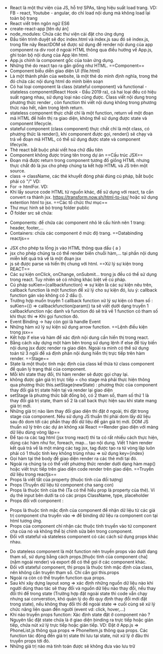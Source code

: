 - React là một thư viện của JS, hỗ trợ SPAs, tăng hiệu suất load trang. VD: FB - react, Youtube - angular, do chỉ load nội dung mà không load lại toàn bộ trang
- React viết trên ngôn ngữ ES6
- create-react-app [tên dự án]
- node_modules:  Chứa các thư viện cài đặt cho ứng dụng
- Đầu tiên trình duyệt sẽ đọc index.html và index.js sau đó sẽ index.js, trong file nãy ReactDOM sẽ được sử dụng để render nội dung của app component ra div root ở ngoài HTML thông qua điều hướng về App.js, ghi toàn bộ nội dung của App lên html.
- App.js chính la component gốc của toàn ứng dụng.
- Những thẻ do react tạo ra gần giống như HTML. 
==Component==
- Component biểu diễn giao diện UI (file.html)
- Là một thành phần của website, là một thẻ do mình định nghĩa, trong thẻ đó chứa các nội dung html do mình biên soạn
- Có hai loại component là class (stateful component) và functional  - stateless component(React Hook - Đầu 2019 ra), cả hai loại đều có hiệu suất ngang nhau, sử dụng loại nào cũng được. Class viết nội dung trong phương thức render , còn function thì viết nội dung không trong phương thức nào hết, nằm trong lệnh return.
- stateless component thực chất chỉ là một function, return về một đoạn mã HTML để hiển thị ra giao diện, không thể sử dụng được state và component lifecycle.
- stateful component (class component) thực chất chỉ là một class, có phương thức là render(), khi component được gọi, render() sẽ chạy và trả về đoạn mã HTML, có thể sử dụng được state và component lifecycle.
- Thẻ react bắt buộc phải viết hoa chữ đầu tiên
- Component không được trùng tên trong dự án
==Cấu trúc JSX==
- Đoạn mã được return trong component tương đố giống HTML nhưng thực chất đó là jsx cho phép chúng ta kết hợp HTML và JS trên một source.
- class -> className, các thẻ khuyết đóng phải đúng cú pháp, bắt buộc phải có "/" VD: <img />
- For -> htmlFor. VD: <label htmlFor="dangnhap"></label>
- Khi lấy source code HTML từ nguồn khác, để sử dụng với react, ta cần convert ra thành jsx. https://transform.now.sh/html-to-jsx/ hoặc sử dụng extention html to jsx.
==Các tổ chức thư mục==
- Thư mục hình sẽ bỏ trong folder public
- Ở folder src sẽ chứa: 
+ Components: để chứa các component nhỏ lẻ cấu hình nên 1 trang: header, footer,...
+ Containers: chứa các component ở mức độ trang.
==Databinding reactjs==
- JSX cho phép ta lồng js vào HTML thông qua dấu { a }
- jsx cho phép chúng ta có thể render biến chuỗi hàm,... tại phần nội dung miễn kết quả trả về là một đoạn jsx
- js sẽ được parse và hiển thị chung với html.
==Xử lý sự kiện trong REACT==
- Các sự kiện onClick, onChange, onSubmit... trong js đều có thể sử dụng trong react. Tuy nhiên sẽ có những khác biệt về cú pháp.
- Cú pháp suKien={callbackfunction} => sự kiện là các sự kiện nêu trên, callback function là một function để xử lý cho sự kiện đó, lưu ý: callback function gán vào không có 2 dấu ().
- Trường hợp muốn truyền 1 callback function xử lý sự kiện có tham số : suKien={() => callbackfunction(param)} ta sẽ viết dưới dạng truyền 1 callbackfunction nặc danh và function đó sẽ trả về 1 function có tham số khi thực thi => Khi gọi function đó.
- Event Binding -> hay còn gọi là handle Event
- Những hàm xử lý sự kiện sử dụng arrow function.
==Lệnh điều kiện trong jsx==
- Kết hợp if else và hàm để xác định nội dung cần hiển thị trong react.
- Bằng cách xây dựng một hàm bên trong sử dụng lệnh if else để tùy biến nội dung jsx được render ra giao diện. Ngoài ra mình có thể sử dụng toán tử 3 ngôi để xá định phần nội dung hiển thị trực tiếp trên hàm render.
==Stage==
- State là một thuộc tính mặc định của class kế thừa từ class component để quản lý trạng thái của component. 
- Mỗi khi state thay đổi, thì hàm render sẽ được gọi chạy lại.
- không được gán giá trị trực tiếp = cho stage mà phải thực hiện thông qua phương thức this.setStage(newState) : phương thức của component thay đổi giá trị state hiện tại và render lại giao diện
- setStage là phương thức bất đồng bộ, có 2 tham số, tham số thứ 1 là thay đổi giá trị state, tham số 2 là call back thực hiện sau khi state mang giá trị mới.
- Những giá trị nào làm thay đổi giao diện thì đặt ở ngoài, thì đặt trong stage của component. Nếu sử dụng JS thuần thì phải dom lấy dữ liệu sau đó dom tới các phần thay đổi dữ liệu để gán giá trị mới. DOM JS thuần xử lý trên các dự án không xài React
==Render giao diện với mảng dữ liệu dùng vòng lặp==
- Để tạo ra các tag html (jsx trong react) thì ta có rất nhiều cách thực hiện, dùng các hàm như for, foreach, map... tạo nội dung. Viết 1 hàm render kết quả trả về là một mảng các tag jsx, tag được tạo ra từ vòng lặp luôn phải có 1 thuộc tính key không trùng nhau => sử dụng key={index}
- Gọi hàm tại thẻ body để giao diện render ra các thẻ mới tại đó.
- Ngoài ra chúng ta có thể viết phương thức render dưới dạng hàm map() hoặc viết trực tiếp trên giao diện code render trên giao diện.
==Truyền dữ liệu trong reactjs==
- Props là viết tắt của property (thuộc tính của đối tượng)
- Props (Truyền dữ liệu từ component cha sang con)
- Props là thuộc tính của thẻ (Ta có thể hiểu prop là property của thẻ). Ví dụ thẻ input bên dưới ta có các props ClassName, type, placeholder
- Props đối với component :
+ Props là thuộc tính mặc định của component để nhận dữ liệu từ các giá trị component cha truyền vào => để binding dữ liệu ra component con tại html tương ứng.
+ Props của component chỉ nhận các thuộc tính truyền vào từ component cha của nó và không thể bị chỉnh sửa bên trong component.
+ Đối với stateful và stateless component có các cách sử dụng props khác nhau. 
- Do stateless component là một function nên truyền props vào dưới dạng tham số, sử dụng bằng cách props.[thuộc tính của component cha] (nằm ngoài render) và export để có thể gọi ở các component khác.
- Đối với stateful component, thì props là thuộc tính mặc định của class, nên không cần truyền tham số. Chí cần gọi this.props
- Ngoài ra còn có thể truyền function qua props.
- Sau khi xây dựng layout xong => xác định những nguồn dữ liệu nào khi người dùng thao tác sẽ thay đổi và nguồn dữ liệu nào thay đổi, nếu thay đổi thì để trong state (Trường hợp đặt ngoài state thì code vẫn chạy nhưng sai converstion, khó quản lý do đó quy định thay đổi mới đặt trong state), nếu không thay đổi thì để ngoài state => cuối cùng sẽ xử lý chức năng liên quan đến người (event vd: click, hover,...)
- Khi nào truyền props function: Xác định state đặt ở component nào ? Nguyên tắc đặt state chứa  là ở giao diện binding ra trực tiếp hoặc gián tiếp, chứa nút xử lý trực tiếp hoặc gián tiếp. VD: Đặt ở App.js => PhoneList.js thông qua props => PhoneItem.js thông qua props. Các function tác động đến giá trị state thì lưu tại state, nút xử lý ở đâu thì truyền props tới đó.
- Những giá trị nào mà tính toán được sẽ không đưa vào lưu trữ